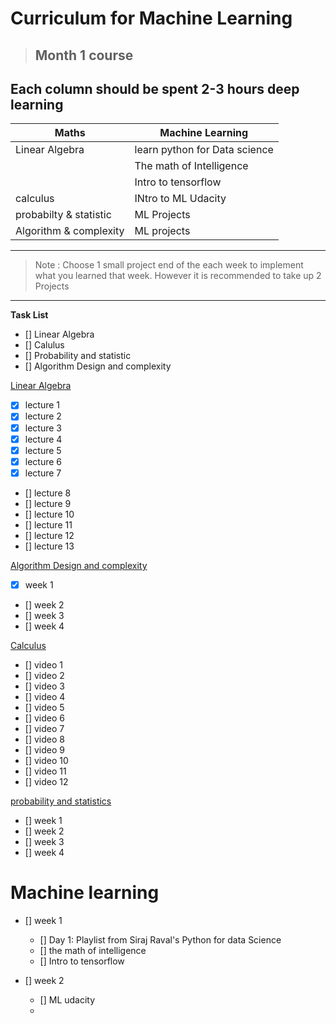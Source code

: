 # Curriculum for Machine Learning

> ##  Month 1 course 
  
## Each column should be spent 2-3 hours deep learning



|Maths         |Machine Learning |
|--------------|-------------|
|Linear Algebra  | learn python for Data science|
|| The math of Intelligence
|| Intro to tensorflow
|calculus | INtro to ML Udacity
| probabilty & statistic | ML Projects|
|Algorithm & complexity | ML projects|
---

> Note : Choose 1 small project end of the each week to implement what you learned that week.
However it is recommended to take up 2 Projects 
---

__Task List__

* [] Linear Algebra
* [] Calulus
* [] Probability and statistic
* [] Algorithm Design and complexity


[Linear Algebra](https://ocw.mit.edu/courses/mathematics/18-06-linear-algebra-spring-2010/)

* [X] lecture 1
* [X] lecture 2
* [X] lecture 3
* [X] lecture 4
* [X] lecture 5
* [X] lecture 6
* [X] lecture 7
* [] lecture 8
* [] lecture 9
* [] lecture 10
* [] lecture 11
* [] lecture 12
* [] lecture 13

[Algorithm Design and complexity](https://courses.edx.org/courses/course-v1:PennX+SD3x+2T2017/course/)

* [x] week 1
* [] week 2
* [] week 3
* [] week 4

[Calculus](https://www.youtube.com/watch?v=WUvTyaaNkzM&list=PLZHQObOWTQDMsr9K-rj53DwVRMYO3t5Yr)

* [] video 1
* [] video 2
* [] video 3
* [] video 4
* [] video 5
* [] video 6
* [] video 7
* [] video 8
* [] video 9
* [] video 10
* [] video 11
* [] video 12

[probability and statistics](https://courses.edx.org/courses/course-v1:MITx+6.431x+2T2019/course/)

* [] week 1
* [] week 2
* [] week 3
* [] week 4


# Machine learning 

* [] week 1
    * [] Day 1: Playlist from Siraj Raval's Python for data Science
    * [] the math of intelligence
    * [] Intro to tensorflow

* [] week 2
   * [] ML udacity
   * 
